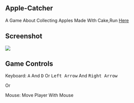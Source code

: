<h2>Apple-Catcher</h2>
<p>A Game About Collecting Apples Made With Cake,Run <a href="https://rabios.github.io/Apple-Catcher/applecatcher.html">Here</a></p>
<h2>Screenshot</h2>
<img src="https://github.com/Rabios/Apple-Catcher/blob/master/Screenshot_2020-03-05%20Apple%20Catcher.png">
<h2>Game Controls</h2>
<p>Keyboard: <kbd>A</kbd> And <kbd>D</kbd> Or <kbd>Left Arrow</kbd> And <kbd>Right Arrow</kbd></p>
<p>Or</p>
<p>Mouse: Move Player With Mouse</p><br><br>

